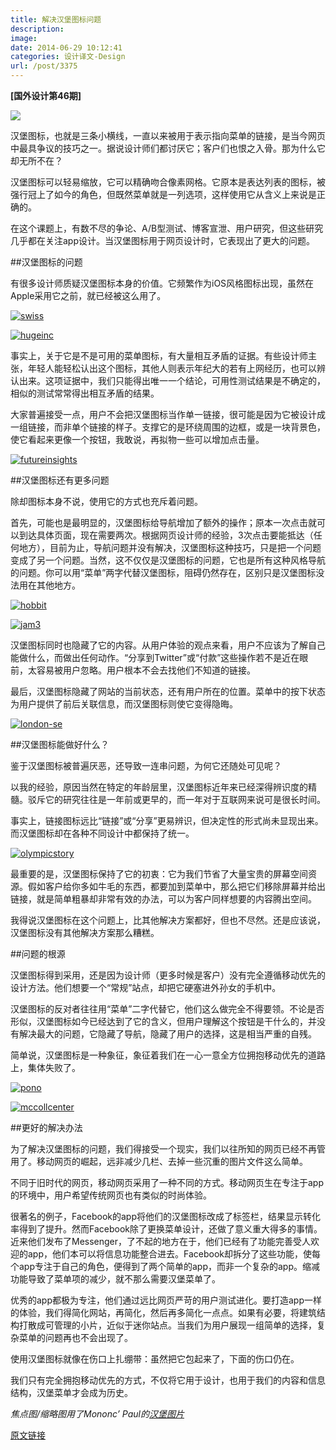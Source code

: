 ```yaml
---
title: 解决汉堡图标问题
description: 
image: 
date: 2014-06-29 10:12:41
categories: 设计译文-Design
url: /post/3375
---
```


**[国外设计第46期]**

![](http://netdna.webdesignerdepot.com/uploads/2014/06/featured23@wdd2x.jpg)

汉堡图标，也就是三条小横线，一直以来被用于表示指向菜单的链接，是当今网页中最具争议的技巧之一。据说设计师们都讨厌它；客户们也恨之入骨。那为什么它却无所不在？

汉堡图标可以轻易缩放，它可以精确吻合像素网格。它原本是表达列表的图标，被强行冠上了如今的角色，但既然菜单就是一列选项，这样使用它从含义上来说是正确的。

在这个课题上，有数不尽的争论、A/B型测试、博客宣泄、用户研究，但这些研究几乎都在关注app设计。当汉堡图标用于网页设计时，它表现出了更大的问题。

##汉堡图标的问题

有很多设计师质疑汉堡图标本身的价值。它频繁作为iOS风格图标出现，虽然在Apple采用它之前，就已经被这么用了。

[![swiss](http://netdna.webdesignerdepot.com/uploads/2014/06/swiss.jpg)](http://www.world-of-swiss.com/en)

[![hugeinc](http://netdna.webdesignerdepot.com/uploads/2014/06/hugeinc.jpg)](http://www.hugeinc.com/)

事实上，关于它是不是可用的菜单图标，有大量相互矛盾的证据。有些设计师主张，年轻人能轻松认出这个图标，其他人则表示年纪大的若有上网经历，也可以辨认出来。这项证据中，我们只能得出唯一一个结论，可用性测试结果是不确定的，相似的测试常常得出相互矛盾的结果。

大家普遍接受一点，用户不会把汉堡图标当作单一链接，很可能是因为它被设计成一组链接，而非单个链接的样子。支撑它的是环绕周围的边框，或是一块背景色，使它看起来更像一个按钮，我敢说，再拟物一些可以增加点击量。

[![futureinsights](http://netdna.webdesignerdepot.com/uploads/2014/06/futureinsights.jpg)](http://futureinsightslive.com/)

##汉堡图标还有更多问题

除却图标本身不说，使用它的方式也充斥着问题。

首先，可能也是最明显的，汉堡图标给导航增加了额外的操作；原本一次点击就可以到达具体页面，现在需要两次。根据网页设计师的经验，3次点击要能抵达（任何地方），目前为止，导航问题并没有解决，汉堡图标这种技巧，只是把一个问题变成了另一个问题。当然，这不仅仅是汉堡图标的问题，它也是所有这种风格导航的问题。你可以用“菜单”两字代替汉堡图标，阻碍仍然存在，区别只是汉堡图标没法用在其他地方。

[![hobbit](http://netdna.webdesignerdepot.com/uploads/2014/06/hobbit.jpg)](http://middle-earth.thehobbit.com/map)

[![jam3](http://netdna.webdesignerdepot.com/uploads/2014/06/jam3.jpg)](http://www.jam3.com/)

汉堡图标同时也隐藏了它的内容。从用户体验的观点来看，用户不应该为了解自己能做什么，而做出任何动作。“分享到Twitter”或“付款”这些操作若不是近在眼前，太容易被用户忽略。用户根本不会去找他们不知道的链接。

最后，汉堡图标隐藏了网站的当前状态，还有用户所在的位置。菜单中的按下状态为用户提供了前后关联信息，而汉堡图标则使它变得隐晦。

[![london-se](http://netdna.webdesignerdepot.com/uploads/2014/06/london-se.jpg)](http://www.london-se.com/)

##汉堡图标能做好什么？

鉴于汉堡图标被普遍厌恶，还导致一连串问题，为何它还随处可见呢？

以我的经验，原因当然在特定的年龄层里，汉堡图标近年来已经深得辨识度的精髓。驳斥它的研究往往是一年前或更早的，而一年对于互联网来说可是很长时间。

事实上，链接图标远比“链接”或“分享”更易辨识，但决定性的形式尚未显现出来。而汉堡图标却在各种不同设计中都保持了统一。

[![olympicstory](http://netdna.webdesignerdepot.com/uploads/2014/06/olympicstory.jpg)](http://olympicstory.com/#!intro)

最重要的是，汉堡图标保持了它的初衷：它为我们节省了大量宝贵的屏幕空间资源。假如客户给你多如牛毛的东西，都要加到菜单中，那么把它们移除屏幕并给出链接，就是简单粗暴却非常有效的办法，可以为客户同样想要的内容腾出空间。

我得说汉堡图标在这个问题上，比其他解决方案都好，但也不尽然。还是应该说，汉堡图标没有其他解决方案那么糟糕。

##问题的根源

汉堡图标得到采用，还是因为设计师（更多时候是客户）没有完全遵循移动优先的设计方法。他们想要一个“常规”站点，却把它硬塞进外孙女的手机中。

汉堡图标的反对者往往用“菜单”二字代替它，他们这么做完全不得要领。不论是否形似，汉堡图标如今已经达到了它的含义，但用户理解这个按钮是干什么的，并没有解决最大的问题，它隐藏了导航，隐藏了用户的选择，这是相当严重的自残。

简单说，汉堡图标是一种象征，象征着我们在一心一意全方位拥抱移动优先的道路上，集体失败了。

[![pono](http://netdna.webdesignerdepot.com/uploads/2014/06/pono.jpg)](http://www.ponomusic.com/)

[![mccollcenter](http://netdna.webdesignerdepot.com/uploads/2014/06/mccollcenter.jpg)](http://mccollcenter.org/)

##更好的解决办法

为了解决汉堡图标的问题，我们得接受一个现实，我们以往所知的网页已经不再管用了。移动网页的崛起，远非减少几栏、去掉一些沉重的图片文件这么简单。

不同于旧时代的网页，移动网页采用了一种不同的方式。移动网页生在专注于app的环境中，用户希望传统网页也有类似的时尚体验。

很著名的例子，Facebook的app将他们的汉堡图标改成了标签栏，结果显示转化率得到了提升。然而Facebook除了更换菜单设计，还做了意义重大得多的事情。近来他们发布了Messenger，了不起的地方在于，他们已经有了功能完善受人欢迎的app，他们本可以将信息功能整合进去。Facebook却拆分了这些功能，使每个app专注于自己的角色，便得到了两个简单的app，而非一个复杂的app。缩减功能导致了菜单项的减少，就不那么需要汉堡菜单了。

优秀的app都极为专注，他们通过远比网页严苛的用户测试进化。要打造app一样的体验，我们得简化网站，再简化，然后再多简化一点点。如果有必要，将建筑结构打散成可管理的小片，近似于迷你站点。当我们为用户展现一组简单的选择，复杂菜单的问题再也不会出现了。

使用汉堡图标就像在伤口上扎绷带：虽然把它包起来了，下面的伤口仍在。

我们只有完全拥抱移动优先的方式，不仅将它用于设计，也用于我们的内容和信息结构，汉堡菜单才会成为历史。

*焦点图/缩略图用了Mononc’ Paul的[汉堡图片](https://www.flickr.com/photos/themensp/2497263474)*

[原文链接](http://www.webdesignerdepot.com/2014/06/how-to-solve-the-hamburger-icon-problem/)